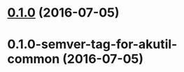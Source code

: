 <a name="0.1.0"></a>
# [0.1.0](https://aui-team-bot/https://bitbucket.org/atlassian/atlaskit/compare/0.1.0-semver-tag-for-akutil-common...v0.1.0) (2016-07-05)



<a name="0.1.0-semver-tag-for-akutil-common"></a>
# 0.1.0-semver-tag-for-akutil-common (2016-07-05)



